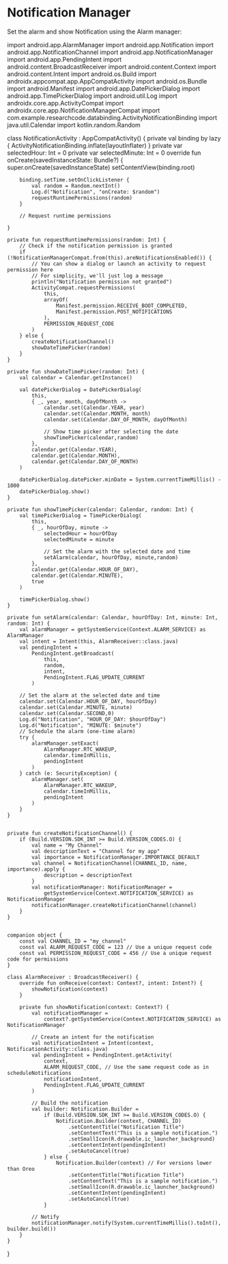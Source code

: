 # Notification Manager 

Set the alarm and show Notification using the Alarm manager:

import android.app.AlarmManager
import android.app.Notification
import android.app.NotificationChannel
import android.app.NotificationManager
import android.app.PendingIntent
import android.content.BroadcastReceiver
import android.content.Context
import android.content.Intent
import android.os.Build
import androidx.appcompat.app.AppCompatActivity
import android.os.Bundle
import android.Manifest
import android.app.DatePickerDialog
import android.app.TimePickerDialog
import android.util.Log
import androidx.core.app.ActivityCompat
import androidx.core.app.NotificationManagerCompat
import com.example.researchcode.databinding.ActivityNotificationBinding
import java.util.Calendar
import kotlin.random.Random

class NotificationActivity : AppCompatActivity() {
    private val binding by lazy { ActivityNotificationBinding.inflate(layoutInflater) }
    private var selectedHour: Int = 0
    private var selectedMinute: Int = 0
    override fun onCreate(savedInstanceState: Bundle?) {
        super.onCreate(savedInstanceState)
        setContentView(binding.root)


        binding.setTime.setOnClickListener {
            val random = Random.nextInt()
            Log.d("Notification", "onCreate: $random")
            requestRuntimePermissions(random)
        }

        // Request runtime permissions

    }

    private fun requestRuntimePermissions(random: Int) {
        // Check if the notification permission is granted
        if (!NotificationManagerCompat.from(this).areNotificationsEnabled()) {
            // You can show a dialog or launch an activity to request permission here
            // For simplicity, we'll just log a message
            println("Notification permission not granted")
            ActivityCompat.requestPermissions(
                this,
                arrayOf(
                    Manifest.permission.RECEIVE_BOOT_COMPLETED,
                    Manifest.permission.POST_NOTIFICATIONS
                ),
                PERMISSION_REQUEST_CODE
            )
        } else {
            createNotificationChannel()
            showDateTimePicker(random)
        }
    }

    private fun showDateTimePicker(random: Int) {
        val calendar = Calendar.getInstance()

        val datePickerDialog = DatePickerDialog(
            this,
            { _, year, month, dayOfMonth ->
                calendar.set(Calendar.YEAR, year)
                calendar.set(Calendar.MONTH, month)
                calendar.set(Calendar.DAY_OF_MONTH, dayOfMonth)

                // Show time picker after selecting the date
                showTimePicker(calendar,random)
            },
            calendar.get(Calendar.YEAR),
            calendar.get(Calendar.MONTH),
            calendar.get(Calendar.DAY_OF_MONTH)
        )

        datePickerDialog.datePicker.minDate = System.currentTimeMillis() - 1000
        datePickerDialog.show()
    }

    private fun showTimePicker(calendar: Calendar, random: Int) {
        val timePickerDialog = TimePickerDialog(
            this,
            { _, hourOfDay, minute ->
                selectedHour = hourOfDay
                selectedMinute = minute

                // Set the alarm with the selected date and time
                setAlarm(calendar, hourOfDay, minute,random)
            },
            calendar.get(Calendar.HOUR_OF_DAY),
            calendar.get(Calendar.MINUTE),
            true
        )

        timePickerDialog.show()
    }

    private fun setAlarm(calendar: Calendar, hourOfDay: Int, minute: Int, random: Int) {
        val alarmManager = getSystemService(Context.ALARM_SERVICE) as AlarmManager
        val intent = Intent(this, AlarmReceiver::class.java)
        val pendingIntent =
            PendingIntent.getBroadcast(
                this,
                random,
                intent,
                PendingIntent.FLAG_UPDATE_CURRENT
            )

        // Set the alarm at the selected date and time
        calendar.set(Calendar.HOUR_OF_DAY, hourOfDay)
        calendar.set(Calendar.MINUTE, minute)
        calendar.set(Calendar.SECOND,0)
        Log.d("Notification", "HOUR_OF_DAY: $hourOfDay")
        Log.d("Notification", "MINUTE: $minute")
        // Schedule the alarm (one-time alarm)
        try {
            alarmManager.setExact(
                AlarmManager.RTC_WAKEUP,
                calendar.timeInMillis,
                pendingIntent
            )
        } catch (e: SecurityException) {
            alarmManager.set(
                AlarmManager.RTC_WAKEUP,
                calendar.timeInMillis,
                pendingIntent
            )
        }
    }


    private fun createNotificationChannel() {
        if (Build.VERSION.SDK_INT >= Build.VERSION_CODES.O) {
            val name = "My Channel"
            val descriptionText = "Channel for my app"
            val importance = NotificationManager.IMPORTANCE_DEFAULT
            val channel = NotificationChannel(CHANNEL_ID, name, importance).apply {
                description = descriptionText
            }
            val notificationManager: NotificationManager =
                getSystemService(Context.NOTIFICATION_SERVICE) as NotificationManager
            notificationManager.createNotificationChannel(channel)
        }
    }


    companion object {
        const val CHANNEL_ID = "my_channel"
        const val ALARM_REQUEST_CODE = 123 // Use a unique request code
        const val PERMISSION_REQUEST_CODE = 456 // Use a unique request code for permissions
    }

    class AlarmReceiver : BroadcastReceiver() {
        override fun onReceive(context: Context?, intent: Intent?) {
            showNotification(context)
        }

        private fun showNotification(context: Context?) {
            val notificationManager =
                context?.getSystemService(Context.NOTIFICATION_SERVICE) as NotificationManager

            // Create an intent for the notification
            val notificationIntent = Intent(context, NotificationActivity::class.java)
            val pendingIntent = PendingIntent.getActivity(
                context,
                ALARM_REQUEST_CODE, // Use the same request code as in scheduleNotifications
                notificationIntent,
                PendingIntent.FLAG_UPDATE_CURRENT
            )

            // Build the notification
            val builder: Notification.Builder =
                if (Build.VERSION.SDK_INT >= Build.VERSION_CODES.O) {
                    Notification.Builder(context, CHANNEL_ID)
                        .setContentTitle("Notification Title")
                        .setContentText("This is a sample notification.")
                        .setSmallIcon(R.drawable.ic_launcher_background)
                        .setContentIntent(pendingIntent)
                        .setAutoCancel(true)
                } else {
                    Notification.Builder(context) // For versions lower than Oreo
                        .setContentTitle("Notification Title")
                        .setContentText("This is a sample notification.")
                        .setSmallIcon(R.drawable.ic_launcher_background)
                        .setContentIntent(pendingIntent)
                        .setAutoCancel(true)
                }

            // Notify
            notificationManager.notify(System.currentTimeMillis().toInt(), builder.build())
        }
    }
}

